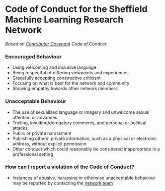 # Code of Conduct for the Sheffield Machine Learning Research Network
_Based on [Contributor Covenant](https://www.contributor-covenant.org/) Code of Conduct_

### Encouraged Behaviour
-	Using welcoming and inclusive language
-	Being respectful of differing viewpoints and experiences
-	Gracefully accepting constructive criticism
-	Focusing on what is best for the network and community
-	Showing empathy towards other network members

### Unacceptable Behaviour
-	The use of sexualized language or imagery and unwelcome sexual attention or advances
-	Trolling, insulting/derogatory comments, and personal or political attacks
-	Public or private harassment
-	Publishing others' private information, such as a physical or electronic address, without explicit permission
-	Other conduct which could reasonably be considered inappropriate in a professional setting

### How can I report a violation of the Code of Conduct?
-	Instances of abusive, harassing or otherwise unacceptable behaviour may be
reported by contacting the [network team](https://sheffieldmlnet.github.io/contact)
